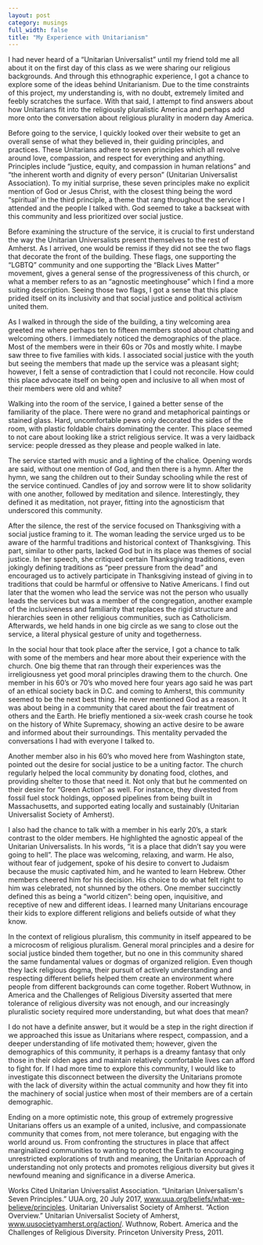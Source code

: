 ```yaml
---
layout: post
category: musings
full_width: false
title: "My Experience with Unitarianism"
---
```


I had never heard of a “Unitarian Universalist” until my friend told me all about it on the first day of this class as we were sharing our religious backgrounds. And through this ethnographic experience, I got a chance to explore some of the ideas behind Unitarianism. Due to the time constraints of this project, my understanding is, with no doubt, extremely limited and feebly scratches the surface. With that said, I attempt to find answers about how Unitarians fit into the religiously pluralistic America and perhaps add more onto the conversation about religious plurality in modern day America. 

Before going to the service, I quickly looked over their website to get an overall sense of what they believed in, their guiding principles, and practices. These Unitarians adhere to seven principles which all revolve around love, compassion, and respect for everything and anything. Principles include “justice, equity, and compassion in human relations” and “the inherent worth and dignity of every person” (Unitarian Universalist Association). To my initial surprise, these seven principles make no explicit mention of God or Jesus Christ, with the closest thing being the word “spiritual’ in the third principle, a theme that rang throughout the service I attended and the people I talked with. God seemed to take a backseat with this community and less prioritized over social justice. 

Before examining the structure of the service, it is crucial to first understand the way the Unitarian Universalists present themselves to the rest of Amherst. As I arrived, one would be remiss if they did not see the two flags that decorate the front of the building. These flags, one supporting the “LGBTQ” community and one supporting the “Black Lives Matter” movement, gives a general sense of the progressiveness of this church, or what a member refers to as an “agnostic meetinghouse” which I find a more suiting description. Seeing those two flags, I got a sense that this place prided itself on its inclusivity and that social justice and political activism united them.  

As I walked in through the side of the building, a tiny welcoming area greeted me where perhaps ten to fifteen members stood about chatting and welcoming others. I immediately noticed the demographics of the place. Most of the members were in their 60s or 70s and mostly white. I maybe saw three to five families with kids. I associated social justice with the youth but seeing the members that made up the service was a pleasant sight; however, I felt a sense of contradiction that I could not reconcile. How could this place advocate itself on being open and inclusive to all when most of their members were old and white? 

Walking into the room of the service, I gained a better sense of the familiarity of the place. There were no grand and metaphorical paintings or stained glass. Hard, uncomfortable pews only decorated the sides of the room, with plastic foldable chairs dominating the center. This place seemed to not care about looking like a strict religious service. It was a very laidback service: people dressed as they please and people walked in late. 

The service started with music and a lighting of the chalice. Opening words are said, without one mention of God, and then there is a hymn. After the hymn, we sang the children out to their Sunday schooling while the rest of the service continued. Candles of joy and sorrow were lit to show solidarity with one another, followed by meditation and silence. Interestingly, they defined it as meditation, not prayer, fitting into the agnosticism that underscored this community. 

After the silence, the rest of the service focused on Thanksgiving with a social justice framing to it. The woman leading the service urged us to be aware of the harmful traditions and historical context of Thanksgiving. This part, similar to other parts, lacked God but in its place was themes of social justice. In her speech, she critiqued certain Thanksgiving traditions, even jokingly defining traditions as “peer pressure from the dead” and encouraged us to actively participate in Thanksgiving instead of giving in to traditions that could be harmful or offensive to Native Americans. I find out later that the women who lead the service was not the person who usually leads the services but was a member of the congregation, another example of the inclusiveness and familiarity that replaces the rigid structure and hierarchies seen in other religious communities, such as Catholicism. Afterwards, we held hands in one big circle as we sang to close out the service, a literal physical gesture of unity and togetherness. 

In the social hour that took place after the service, I got a chance to talk with some of the members and hear more about their experience with the church. One big theme that ran through their experiences was the irreligiousness yet good moral principles drawing them to the church. One member in his 60’s or 70’s who moved here four years ago said he was part of an ethical society back in D.C. and coming to Amherst, this community seemed to be the next best thing. He never mentioned God as a reason. It was about being in a community that cared about the fair treatment of others and the Earth. He briefly mentioned a six-week crash course he took on the history of White Supremacy, showing an active desire to be aware and informed about their surroundings. This mentality pervaded the conversations I had with everyone I talked to.  

Another member also in his 60’s who moved here from Washington state, pointed out the desire for social justice to be a uniting factor. The church regularly helped the local community by donating food, clothes, and providing shelter to those that need it. Not only that but he commented on their desire for “Green Action” as well. For instance, they divested from fossil fuel stock holdings, opposed pipelines from being built in Massachusetts, and supported eating locally and sustainably (Unitarian Universalist Society of Amherst). 

I also had the chance to talk with a member in his early 20’s, a stark contrast to the older members. He highlighted the agnostic appeal of the Unitarian Universalists. In his words, “it is a place that didn’t say you were going to hell”. The place was welcoming, relaxing, and warm. He also, without fear of judgement, spoke of his desire to convert to Judaism because the music captivated him, and he wanted to learn Hebrew. Other members cheered him for his decision. His choice to do what felt right to him was celebrated, not shunned by the others. One member succinctly defined this as being a “world citizen”: being open, inquisitive, and receptive of new and different ideas. I learned many Unitarians encourage their kids to explore different religions and beliefs outside of what they know. 

In the context of religious pluralism, this community in itself appeared to be a microcosm of religious pluralism. General moral principles and a desire for social justice binded them together, but no one in this community shared the same fundamental values or dogmas of organized religion. Even though they lack religious dogma, their pursuit of actively understanding and respecting different beliefs helped them create an environment where people from different backgrounds can come together. Robert Wuthnow, in America and the Challenges of Religious Diversity asserted that mere tolerance of religious diversity was not enough, and our increasingly pluralistic society required more understanding, but what does that mean? 

I do not have a definite answer, but it would be a step in the right direction if we approached this issue as Unitarians where respect, compassion, and a deeper understanding of life motivated them; however, given the demographics of this community, it perhaps is a dreamy fantasy that only those in their olden ages and maintain relatively comfortable lives can afford to fight for. If I had more time to explore this community, I would like to investigate this disconnect between the diversity the Unitarians promote with the lack of diversity within the actual community and how they fit into the machinery of social justice when most of their members are of a certain demographic. 

Ending on a more optimistic note, this group of extremely progressive Unitarians offers us an example of a united, inclusive, and compassionate community that comes from, not mere tolerance, but engaging with the world around us. From confronting the structures in place that affect marginalized communities to wanting to protect the Earth to encouraging unrestricted explorations of truth and meaning, the Unitarian Approach of understanding not only protects and promotes religious diversity but gives it newfound meaning and significance in a diverse America.  

Works Cited
Unitarian Universalist Association. “Unitarian Universalism's Seven Principles.” UUA.org, 20 July 2017, www.uua.org/beliefs/what-we-believe/principles.
Unitarian Universalist Society of Amherst. “Action Overview.” Unitarian Universalist Society of Amherst, www.uusocietyamherst.org/action/.
Wuthnow, Robert. America and the Challenges of Religious Diversity. Princeton University Press, 2011.
